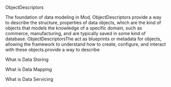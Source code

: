 ObjectDescriptors

The foundation of data modeling in Mod, ObjectDescriptors provide a way to describe the structure, properties of data objects, which are the kind of objects that models the knowledge of a specific domain, such as commerce, manufacturing, and are typically saved in some kind of database. ObjectDescriptorsThe act as blueprints or metadata for objects, allowing the framework to understand how to create, configure, and interact with these objects.provide a way to describe

What is Data Storing

What is Data Mapping

What is Data Servicing
